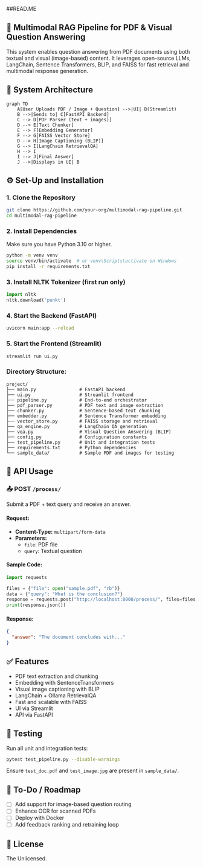 ##READ.ME

## 📘 Multimodal RAG Pipeline for PDF & Visual Question Answering
This system enables question answering from PDF documents using both textual and visual (image-based) content. It leverages open-source LLMs, LangChain, Sentence Transformers, BLIP, and FAISS for fast retrieval and multimodal response generation.
  
## 📐 System Architecture
```mermaid
graph TD
    A[User Uploads PDF / Image + Question] -->|UI| B(Streamlit)
    B -->|Sends to| C[FastAPI Backend]
    C --> D[PDF Parser (text + images)]
    D --> E[Text Chunker]
    E --> F[Embedding Generator]
    F --> G[FAISS Vector Store]
    D --> H[Image Captioning (BLIP)]
    G --> I[LangChain RetrievalQA]
    H --> I
    I --> J[Final Answer]
    J -->|Displays in UI| B
```
  
## ⚙️ Set-Up and Installation

### 1. Clone the Repository
```bash
git clone https://github.com/your-org/multimodal-rag-pipeline.git
cd multimodal-rag-pipeline
```
### 2. Install Dependencies
Make sure you have Python 3.10 or higher.
```bash
python -m venv venv
source venv/bin/activate  # or venv\Scripts\activate on Windows
pip install -r requirements.txt
```
### 3. Install NLTK Tokenizer (first run only)
```python
import nltk
nltk.download('punkt')
```
### 4. Start the Backend (FastAPI)
```bash
uvicorn main:app --reload
```
### 5. Start the Frontend (Streamlit)
```bash
streamlit run ui.py
```
### Directory Structure:
```
project/
├── main.py                # FastAPI backend
├── ui.py                  # Streamlit frontend
├── pipeline.py            # End-to-end orchestrator
├── pdf_parser.py          # PDF text and image extraction
├── chunker.py             # Sentence-based text chunking
├── embedder.py            # Sentence Transformer embedding
├── vector_store.py        # FAISS storage and retrieval
├── qa_engine.py           # LangChain QA generation
├── vqa.py                 # Visual Question Answering (BLIP)
├── config.py              # Configuration constants
├── test_pipeline.py       # Unit and integration tests
├── requirements.txt       # Python dependencies
└── sample_data/           # Sample PDF and images for testing
```
## 🔌 API Usage
### 📤 POST `/process/`
Submit a PDF + text query and receive an answer.
#### Request:
- **Content-Type:** `multipart/form-data`
- **Parameters:**
  - `file`: PDF file
  - `query`: Textual question
#### Sample Code:
```python
import requests

files = {"file": open("sample.pdf", "rb")}
data = {"query": "What is the conclusion?"}
response = requests.post("http://localhost:8000/process/", files=files, data=data)
print(response.json())
```
#### Response:
```json
{
  "answer": "The document concludes with..."
}
```

## ✅ Features
- PDF text extraction and chunking
- Embedding with SentenceTransformers
- Visual image captioning with BLIP
- LangChain + Ollama RetrievalQA
- Fast and scalable with FAISS
- UI via Streamlit
- API via FastAPI

## 🧪 Testing
Run all unit and integration tests:
```bash
pytest test_pipeline.py --disable-warnings
```
Ensure `test_doc.pdf` and `test_image.jpg` are present in `sample_data/`.
## 🚀 To-Do / Roadmap
- [ ] Add support for image-based question routing
- [ ] Enhance OCR for scanned PDFs
- [ ] Deploy with Docker
- [ ] Add feedback ranking and retraining loop
 
## 📜 License
The Unlicensed.
